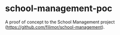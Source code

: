 # school-management-poc
A proof of concept to the School Management project (https://github.com/filimor/school-management).
